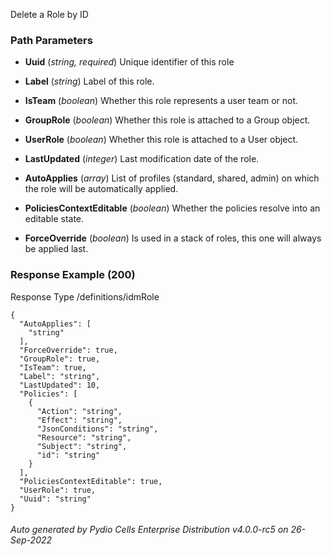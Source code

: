 






 
Delete a Role by ID  


### Path Parameters

 - **Uuid** (_string, required_) Unique identifier of this role

 - **Label** (_string_) Label of this role.

 - **IsTeam** (_boolean_) Whether this role represents a user team or not.

 - **GroupRole** (_boolean_) Whether this role is attached to a Group object.

 - **UserRole** (_boolean_) Whether this role is attached to a User object.

 - **LastUpdated** (_integer_) Last modification date of the role.

 - **AutoApplies** (_array_) List of profiles (standard, shared, admin) on which the role will be automatically applied.

 - **PoliciesContextEditable** (_boolean_) Whether the policies resolve into an editable state.

 - **ForceOverride** (_boolean_) Is used in a stack of roles, this one will always be applied last.




### Response Example (200)
Response Type /definitions/idmRole

```
{
  "AutoApplies": [
    "string"
  ],
  "ForceOverride": true,
  "GroupRole": true,
  "IsTeam": true,
  "Label": "string",
  "LastUpdated": 10,
  "Policies": [
    {
      "Action": "string",
      "Effect": "string",
      "JsonConditions": "string",
      "Resource": "string",
      "Subject": "string",
      "id": "string"
    }
  ],
  "PoliciesContextEditable": true,
  "UserRole": true,
  "Uuid": "string"
}
```




###### Auto generated by Pydio Cells Enterprise Distribution v4.0.0-rc5 on 26-Sep-2022
